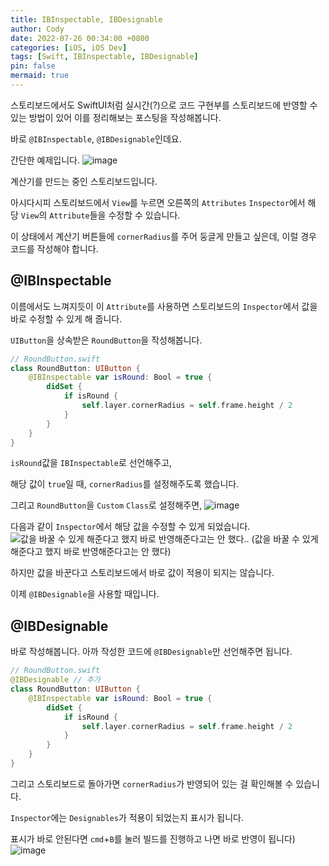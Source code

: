 ```yaml
---
title: IBInspectable, IBDesignable
author: Cody
date: 2022-07-26 00:34:00 +0800
categories: [iOS, iOS Dev]
tags: [Swift, IBInspectable, IBDesignable]
pin: false
mermaid: true
---
```

스토리보드에서도 SwiftUI처럼 실시간(?)으로 코드 구현부를 스토리보드에 반영할 수 있는 방법이 있어
이를 정리해보는 포스팅을 작성해봅니다.

바로 `@IBInspectable`, `@IBDesignable`인데요.

간단한 예제입니다.
![image](https://github.com/swiftycody/swiftycody.github.io/assets/9062513/0730315f-f577-44a1-95e6-c5fab3a15786)

계산기를 만드는 중인 스토리보드입니다.

아시다시피 스토리보드에서 `View`를 누르면 오른쪽의 `Attributes` `Inspector`에서 해당 `View`의 `Attribute`들을 수정할 수 있습니다.

이 상태에서 계산기 버튼들에 `cornerRadius`를 주어 둥글게 만들고 싶은데, 이럴 경우 코드를 작성해야 합니다.

## @IBInspectable

이름에서도 느껴지듯이 이 `Attribute`를 사용하면 스토리보드의 `Inspector`에서 값을 바로 수정할 수 있게 해 줍니다.

`UIButton`을 상속받은 `RoundButton`을 작성해봅니다.

```swift
// RoundButton.swift
class RoundButton: UIButton {
    @IBInspectable var isRound: Bool = true {
        didSet {
            if isRound {
                self.layer.cornerRadius = self.frame.height / 2
            }
        }
    }
}
```

`isRound`값을 `IBInspectable`로 선언해주고,

해당 값이 `true`일 때, `cornerRadius`를 설정해주도록 했습니다.

그리고 `RoundButton`을 `Custom` `Class`로 설정해주면,
![image](https://github.com/swiftycody/swiftycody.github.io/assets/9062513/1863c8b0-a8db-4375-85b0-b757b95ccfc2)

다음과 같이 `Inspector`에서 해당 값을 수정할 수 있게 되었습니다.
![값을 바꿀 수 있게 해준다고 했지 바로 반영해준다고는 안 했다..](https://github.com/swiftycody/swiftycody.github.io/assets/9062513/ed61b8aa-9c25-4cdd-a1bd-aa8158cffbef)
(값을 바꿀 수 있게 해준다고 했지 바로 반영해준다고는 안 했다)

하지만 값을 바꾼다고 스토리보드에서 바로 값이 적용이 되지는 않습니다.

이제 `@IBDesignable`을 사용할 때입니다.

## @IBDesignable

바로 작성해봅니다. 아까 작성한 코드에 `@IBDesignable`만 선언해주면 됩니다.

```swift
// RoundButton.swift
@IBDesignable // 추가
class RoundButton: UIButton {
    @IBInspectable var isRound: Bool = true {
        didSet {
            if isRound {
                self.layer.cornerRadius = self.frame.height / 2
            }
        }
    }
}
```

그리고 스토리보드로 돌아가면 `cornerRadius`가 반영되어 있는 걸 확인해볼 수 있습니다.

`Inspector`에는 `Designables`가 적용이 되었는지 표시가 됩니다.

표시가 바로 안된다면 `cmd`+`B`를 눌러 빌드를 진행하고 나면 바로 반영이 됩니다)
![image](https://github.com/swiftycody/swiftycody.github.io/assets/9062513/6b5a8030-a2b2-4aa0-9886-910ac91ae075)